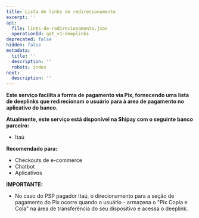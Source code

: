 ```yaml
---
title: Lista de links de redirecionamento
excerpt: ''
api:
  file: links-de-redirecionamento.json
  operationId: get_v1-deeplinks
deprecated: false
hidden: false
metadata:
  title: ''
  description: ''
  robots: index
next:
  description: ''
---
```

**Este serviço facilita a forma de pagamento via Pix, fornecendo uma lista de deeplinks que redirecionam o usuário para à area de pagamento no aplicativo do banco.**

**Atualmente, este serviço está disponível na Shipay com o seguinte banco parceiro:**

* Itaú

**Recomendado para:**

* Checkouts de e-commerce
* Chatbot
* Aplicativos

**IMPORTANTE:**

* No caso do PSP pagador Itaú, o direcionamento para a seção de pagamento do Pix ocorre quando o usuário    - armazena o "Pix Copia e Cola" na área de transferência do seu dispositivo e acessa o deeplink.
